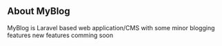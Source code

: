 ## About MyBlog

MyBlog is Laravel based web application/CMS with some minor blogging features new features comming soon

